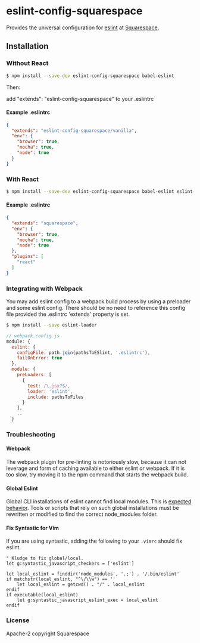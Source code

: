 # eslint-config-squarespace

Provides the universal configuration for [eslint](https://github.com/eslint) at [Squarespace](www.squarespace.com).

## Installation

### Without React

````sh
$ npm install --save-dev eslint-config-squarespace babel-eslint
````

Then:

add "extends": "eslint-config-squarespace" to your .eslintrc

#### Example .eslintrc
````json
{
  "extends": "eslint-config-squarespace/vanilla",
  "env": {
    "browser": true,
    "mocha": true,
    "node": true
  }
}
````

### With React
````sh
$ npm install --save-dev eslint-config-squarespace babel-eslint eslint-plugin-react
````

#### Example .eslintrc

````json
{
  "extends": "squarespace",
  "env": {
    "browser": true,
    "mocha": true,
    "node": true
  },
  "plugins": [
    "react"
  ]
}
````

### Integrating with Webpack

You may add eslint config to a webpack build process by using a preloader and
some eslint config. There should be no need to reference this config file provided
the .eslintrc 'extends' property is set.

````sh
$ npm install --save eslint-loader
````

````js
// webpack.config.js
module: {
  eslint: {
    configFile: path.join(pathsToESlint, '.eslintrc'),
    failOnError: true
  },
  module: {
    preLoaders: [
      {
        test: /\.jsx?$/,
        loader: 'eslint',
        include: pathsToFiles
      }
    ],
    ..
  }
````

### Troubleshooting

#### Webpack

The webpack plugin for pre-linting is notoriously slow, because it can not leverage
and form of caching available to either eslint _or_ webpack. If it is too slow, try moving it to the npm command that starts the webpack build.

#### Global Eslint

Global CLI installations of eslint cannot find local modules. This is [expected behavior](https://github.com/eslint/eslint/issues/1238). Tools or scripts that
rely on such global installations must be rewritten or modified to find the
correct node_modules folder.

#### Fix Syntastic for Vim

If you are using syntastic, adding the following to your `.vimrc` should fix eslint.

````vimrc
" Kludge to fix global/local.
let g:syntastic_javascript_checkers = ['eslint']

let local_eslint = finddir('node_modules', '.;') . '/.bin/eslint'
if matchstr(local_eslint, "^\/\\w") == ''
    let local_eslint = getcwd() . "/" . local_eslint
endif
if executable(local_eslint)
    let g:syntastic_javascript_eslint_exec = local_eslint
endif
````

### License

Apache-2 copyright Squarespace
